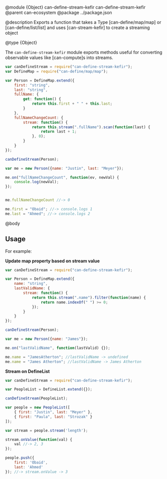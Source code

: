 @module {Object} can-define-stream-kefir can-define-stream-kefir
@parent can-ecosystem
@package ../package.json

@description Exports a function that takes a Type [can-define/map/map] or [can-define/list/list] and uses [can-stream-kefir] to create a streaming object

@type {Object}

The `can-define-stream-kefir` module exports methods useful for converting observable values like [can-compute]s into streams.

```js
var canDefineStream = require("can-define-stream-kefir");
var DefineMap = require("can-define/map/map");

var Person = DefineMap.extend({
    first: "string",
    last: "string",
    fullName: {
        get: function() {
            return this.first + " " + this.last;
        }
    },
    fullNameChangeCount: {
        stream: function() {
            return this.stream(".fullName").scan(function(last) {
                return last + 1;
            }, 0);
        }
    }
});

canDefineStream(Person);

var me = new Person({name: "Justin", last: "Meyer"});

me.on("fullNameChangeCount", function(ev, newVal) {
    console.log(newVal);
});


me.fullNameChangeCount //-> 0

me.first = "Obaid"; //-> console.logs 1
me.last = "Ahmed"; //-> console.logs 2

```

@body

## Usage

For example:

__Update map property based on stream value__

```js
var canDefineStream = require("can-define-stream-kefir");

var Person = DefineMap.extend({
    name: "string",
    lastValidName: {
        stream: function() {
            return this.stream(".name").filter(function(name) {
                return name.indexOf(" ") >= 0;
            });
        }
    }
});

canDefineStream(Person);

var me = new Person({name: "James"});

me.on("lastValidName", function(lastValid) {});

me.name = "JamesAtherton"; //lastValidName -> undefined
me.name = "James Atherton"; //lastValidName -> James Atherton

```
__Stream on DefineList__

```js
var canDefineStream = require("can-define-stream-kefir");

var PeopleList = DefineList.extend({});

canDefineStream(PeopleList);

var people = new PeopleList([
    { first: "Justin", last: "Meyer" },
    { first: "Paula", last: "Strozak" }
]);

var stream = people.stream('length');

stream.onValue(function(val) {
    val //-> 2, 3
});

people.push({
    first: 'Obaid',
    last: 'Ahmed'
}); //-> stream.onValue -> 3

```

